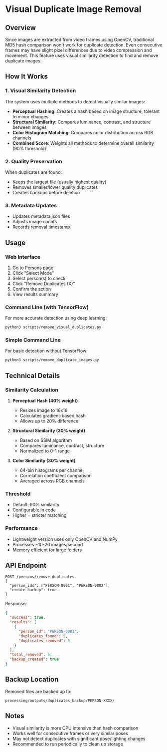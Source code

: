 # Visual Duplicate Image Removal

## Overview
Since images are extracted from video frames using OpenCV, traditional MD5 hash comparison won't work for duplicate detection. Even consecutive frames may have slight pixel differences due to video compression and movement. This feature uses visual similarity detection to find and remove duplicate images.

## How It Works

### 1. Visual Similarity Detection
The system uses multiple methods to detect visually similar images:

- **Perceptual Hashing**: Creates a hash based on image structure, tolerant to minor changes
- **Structural Similarity**: Compares luminance, contrast, and structure between images
- **Color Histogram Matching**: Compares color distribution across RGB channels
- **Combined Score**: Weights all methods to determine overall similarity (90% threshold)

### 2. Quality Preservation
When duplicates are found:
- Keeps the largest file (usually highest quality)
- Removes smaller/lower quality duplicates
- Creates backups before deletion

### 3. Metadata Updates
- Updates metadata.json files
- Adjusts image counts
- Records removal timestamp

## Usage

### Web Interface
1. Go to Persons page
2. Click "Select Mode"
3. Select person(s) to check
4. Click "Remove Duplicates (X)"
5. Confirm the action
6. View results summary

### Command Line (with TensorFlow)
For more accurate detection using deep learning:
```bash
python3 scripts/remove_visual_duplicates.py
```

### Simple Command Line
For basic detection without TensorFlow:
```bash
python3 scripts/remove_duplicate_images.py
```

## Technical Details

### Similarity Calculation
1. **Perceptual Hash (40% weight)**
   - Resizes image to 16x16
   - Calculates gradient-based hash
   - Allows up to 20% difference

2. **Structural Similarity (30% weight)**
   - Based on SSIM algorithm
   - Compares luminance, contrast, structure
   - Normalized to 0-1 range

3. **Color Similarity (30% weight)**
   - 64-bin histograms per channel
   - Correlation coefficient comparison
   - Averaged across RGB channels

### Threshold
- Default: 90% similarity
- Configurable in code
- Higher = stricter matching

### Performance
- Lightweight version uses only OpenCV and NumPy
- Processes ~10-20 images/second
- Memory efficient for large folders

## API Endpoint
```
POST /persons/remove-duplicates
{
  "person_ids": ["PERSON-0001", "PERSON-0002"],
  "create_backup": true
}
```

Response:
```json
{
  "success": true,
  "results": [
    {
      "person_id": "PERSON-0001",
      "duplicates_found": 5,
      "duplicates_removed": 5
    }
  ],
  "total_removed": 5,
  "backup_created": true
}
```

## Backup Location
Removed files are backed up to:
```
processing/outputs/duplicates_backup/PERSON-XXXX/
```

## Notes
- Visual similarity is more CPU intensive than hash comparison
- Works well for consecutive frames or very similar poses
- May not detect duplicates with significant pose/lighting changes
- Recommended to run periodically to clean up storage